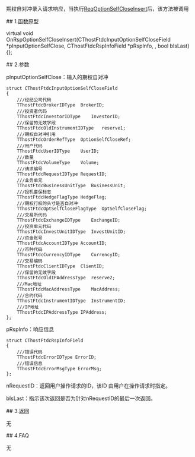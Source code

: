 <p>期权自对冲录入请求响应，当执行<a href="../../CTHOSTFTDCTRADERSPI/REQOPTIONSELFCLOSEINSERT/">ReqOptionSelfCloseInsert</a>后，该方法被调用</p>
<span class="anchor" id="f4e41db6-155b-4bf4-a3d5-e04e859b0174"></span>
## 1.函数原型
<p>virtual void OnRspOptionSelfCloseInsert(CThostFtdcInputOptionSelfCloseField *pInputOptionSelfClose, CThostFtdcRspInfoField *pRspInfo, , bool bIsLast) {};</p>
<span class="anchor" id="568df01c-3c7b-47d5-af99-e8e3a1cb4459"></span>
## 2.参数
<p>pInputOptionSelfClose：输入的期权自对冲</p>
<pre><code>struct CThostFtdcInputOptionSelfCloseField
{
    ///经纪公司代码
    TThostFtdcBrokerIDType  BrokerID;
    ///投资者代码
    TThostFtdcInvestorIDType    InvestorID;
    ///保留的无效字段
    TThostFtdcOldInstrumentIDType   reserve1;
    ///期权自对冲引用
    TThostFtdcOrderRefType  OptionSelfCloseRef;
    ///用户代码
    TThostFtdcUserIDType    UserID;
    ///数量
    TThostFtdcVolumeType    Volume;
    ///请求编号
    TThostFtdcRequestIDType RequestID;
    ///业务单元
    TThostFtdcBusinessUnitType  BusinessUnit;
    ///投机套保标志
    TThostFtdcHedgeFlagType HedgeFlag;
    ///期权行权的头寸是否自对冲
    TThostFtdcOptSelfCloseFlagType  OptSelfCloseFlag;
    ///交易所代码
    TThostFtdcExchangeIDType    ExchangeID;
    ///投资单元代码
    TThostFtdcInvestUnitIDType  InvestUnitID;
    ///资金账号
    TThostFtdcAccountIDType AccountID;
    ///币种代码
    TThostFtdcCurrencyIDType    CurrencyID;
    ///交易编码
    TThostFtdcClientIDType  ClientID;
    ///保留的无效字段
    TThostFtdcOldIPAddressType  reserve2;
    ///Mac地址
    TThostFtdcMacAddressType    MacAddress;
    ///合约代码
    TThostFtdcInstrumentIDType  InstrumentID;
    ///IP地址
    TThostFtdcIPAddressType IPAddress;
};
</code></pre>
<p>pRspInfo：响应信息</p>
<pre><code>struct CThostFtdcRspInfoField
{
    ///错误代码
    TThostFtdcErrorIDType ErrorID;
    ///错误信息
    TThostFtdcErrorMsgType ErrorMsg;
};
</code></pre>
<p>nRequestID：返回用户操作请求的ID，该ID 由用户在操作请求时指定。</p>
<p>bIsLast：指示该次返回是否为针对nRequestID的最后一次返回。</p>
<span class="anchor" id="58571c10-cf7c-4b6c-b662-f0887e69e2c3"></span>
## 3.返回
<p>无</p>
<span class="anchor" id="7f78ea68-3c8a-457d-8db5-7d2c8ec2c073"></span>
## 4.FAQ
<p>无</p>
